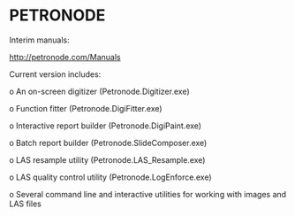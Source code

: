 # PETRONODE

Interim manuals:

http://petronode.com/Manuals

Current version includes:

o An on-screen digitizer (Petronode.Digitizer.exe)

o Function fitter (Petronode.DigiFitter.exe)

o Interactive report builder (Petronode.DigiPaint.exe)

o Batch report builder (Petronode.SlideComposer.exe)

o LAS resample utility (Petronode.LAS_Resample.exe)

o LAS quality control utility (Petronode.LogEnforce.exe)

o Several command line and interactive utilities for working with images and LAS files
